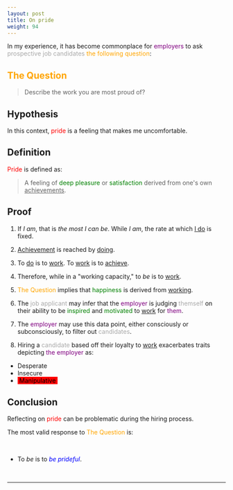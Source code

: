 ```yaml
---
layout: post
title: On pride
weight: 94
---
```


In my experience, it has become commonplace for <span style="color: purple;">employers</span> to ask <span style="color: DarkGray;">prospective job candidates</span> <span style="color: orange;">the following question</span>:

## <span style="color: orange;">The Question</span>

> Describe the work you are most proud of?

## Hypothesis

In this context, <span style="color: red;">pride</span> is a feeling that makes me uncomfortable.

## Definition

<span style="color: red;">Pride</span> is defined as:

> A feeling of <span style="color: green;">deep pleasure</span> or <span style="color: green;">satisfaction</span> derived from one's own <u>achievements</u>.

## Proof

1. If _I am_, that is _the most I can be_. While _I am_, the rate at which <u>I do</u> is fixed.

2. <u>Achievement</u> is reached by <u>doing</u>.

3. To <u>do</u> is to <u>work</u>. To <u>work</u> is to <u>achieve</u>.

4. Therefore, while in a "working capacity," to _be_ is to <u>work</u>.

5. <span style="color: orange;">The Question</span> implies that <span style="color: green;">happiness</span> is derived from <u>working</u>.

6. The <span style="color: DarkGray;">job applicant</span> may infer that the <span style="color: purple;">employer</span> is judging <span style="color: DarkGray;">themself</span> on their ability to be <span style="color: green;">inspired</span> and <span style="color: green;">motivated</span> to <u>work</u> for <span style="color: purple;">them</span>.

7. The <span style="color: purple;">employer</span> may use this data point, either consciously or subconsciously, to filter out <span style="color: DarkGray;">candidates</span>.

8. Hiring a <span style="color: DarkGray;">candidate</span> based off their loyalty to <u>work</u> exacerbates traits depicting <span style="color: purple;">the employer</span> as:

  * Desperate
  * Insecure
  * <mark style="background-color: red; padding: 0 4px;">Manipulative</mark>

## Conclusion

Reflecting on <span style="color: red;">pride</span> can be problematic during the hiring process.

The most valid response to <span style="color: orange;">The Question</span> is:

<br>

* To _be_ is to <span style="color: blue;">_be prideful_</span>.

<br>

---
